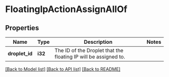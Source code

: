 # FloatingIpActionAssignAllOf

## Properties

Name | Type | Description | Notes
------------ | ------------- | ------------- | -------------
**droplet_id** | **i32** | The ID of the Droplet that the floating IP will be assigned to. | 

[[Back to Model list]](../README.md#documentation-for-models) [[Back to API list]](../README.md#documentation-for-api-endpoints) [[Back to README]](../README.md)



